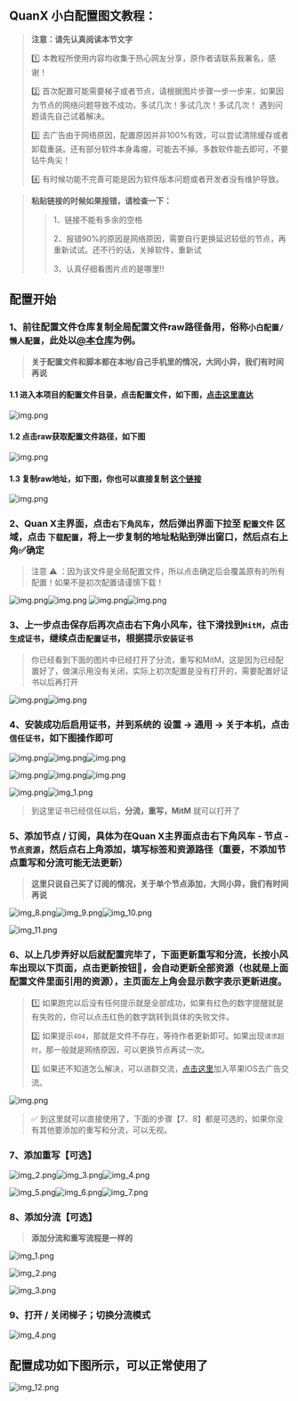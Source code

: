 ## QuanX 小白配置图文教程：

>**注意：请先认真阅读本节文字**
> 
> 1️⃣ 本教程所使用内容均收集于热心网友分享，原作者请联系我署名，感谢！
> 
> 2️⃣ 首次配置可能需要梯子或者节点，请根据图片步骤一步一步来，如果因为节点的网络问题导致不成功，多试几次！多试几次！多试几次！ 遇到问题请先自己试着解决。
> 
> 3️⃣ 去广告由于网络原因，配置原因并非100%有效，可以尝试清除缓存或者卸载重装。还有部分软件本身毒瘤，可能去不掉。多数软件能去即可，不要钻牛角尖！
> 
> 4️⃣ 有时候功能不完善可能是因为软件版本问题或者开发者没有维护导致。

>**粘贴链接的时候如果报错，请检查一下：**
>>1、链接不能有多余的空格
>>
>>2、报错90%的原因是网络原因，需要自行更换延迟较低的节点，再重新试试。还不行的话，关掉软件，重新试
>>
>>3、认真仔细看图片点的是哪里‼️

## 配置开始
### 1、前往配置文件仓库复制全局配置文件raw路径备用，俗称`小白配置/懒人配置`，此处以[@本仓库](https://github.com/fmz200/wool_scripts/tree/main/QuantumultX)为例。
> **关于配置文件和脚本都在本地/自己手机里的情况，大同小异，我们有时间再说**

#### 1.1 进入本项目的配置文件目录，点击配置文件，如下图，[点击这里直达](https://github.com/fmz200/wool_scripts/tree/main/QuantumultX/config)
![img.png](../pic/quanX/how-to-use-00.png)

#### 1.2 点击raw获取配置文件路径，如下图
![img.png](../pic/quanX/how-to-use-00-01.png)

#### 1.3 复制raw地址，如下图，你也可以直接复制 [这个链接](https://raw.githubusercontent.com/fmz200/wool_scripts/main/QuantumultX/config/QuanX.conf)
![img.png](../pic/quanX/how-to-use-00-02.png)

### 2、Quan X主界面，点击`右下角风车`，然后弹出界面下拉至 `配置文件` 区域，点击 `下载配置`，将上一步复制的地址粘贴到弹出窗口，然后点右上角✅确定
> 注意 ⚠️ ：因为该文件是全局配置文件，所以点击确定后会覆盖原有的所有配置！如果不是初次配置请谨慎下载！

![img.png](../pic/quanX/how-to-use-01.png)![img.png](../pic/quanX/how-to-use-02.png)
![img.png](../pic/quanX/how-to-use-03.png)![img.png](../pic/quanX/how-to-use-04.png)

### 3、上一步点击保存后再次点击右下角小风车，往下滑找到`MitM`，点击`生成证书`，继续点击`配置证书`，根据提示`安装证书`
> 你已经看到下面的图片中已经打开了分流，重写和MitM，这是因为已经配置好了，做演示用没有关闭，实际上初次配置是没有打开的，需要配置好证书以后再打开

![img.png](../pic/quanX/how-to-use-05.png)![img.png](../pic/quanX/how-to-use-06.png)

### 4、安装成功后启用证书，并到系统的 **设置 -> 通用 -> 关于本机**，点击`信任证书`，如下图操作即可

![img.png](../pic/quanX/how-to-use-07.png)![img.png](../pic/quanX/how-to-use-08.png)![img.png](../pic/quanX/how-to-use-09.png)

![img.png](../pic/quanX/how-to-use-10.png)![img.png](../pic/quanX/how-to-use-11.png)![img.png](../pic/quanX/how-to-use-12.png)

![img.png](../pic/quanX/img.png)![img_1.png](../pic/quanX/img_1.png)

> 到这里证书已经信任以后，**分流，重写，MitM** 就可以打开了

### 5、添加节点 / 订阅，具体为在Quan X主界面点击右下角风车 - 节点 - `节点资源`，然后点右上角添加，填写标签和资源路径（重要，不添加节点重写和分流可能无法更新）

> **这里只说自己买了订阅的情况，关于单个节点添加，大同小异，我们有时间再说**

![img_8.png](../pic/quanX/img_8.png)![img_9.png](../pic/quanX/img_9.png)![img_10.png](../pic/quanX/img_10.png)

![img_11.png](../pic/quanX/img_11.png)

### 6、以上几步弄好以后就配置完毕了，下面更新重写和分流，长按小风车出现以下页面，点击更新按钮🔄，会自动更新全部资源（也就是上面配置文件里面引用的资源），主页面左上角会显示数字表示更新进度。
> 1️⃣ 如果跑完以后没有任何提示就是全部成功，如果有红色的数字提醒就是有失败的，你可以点击红色的数字跳转到具体的失败文件。
> 
> 2️⃣ 如果提示`404`，那就是文件不存在，等待作者更新即可。如果出现`请求超时`，那一般就是网络原因，可以更换节点再试一次。
> 
> 3️⃣ 如果还不知道怎么解决，可以进群交流，[点击这里](https://t.me/lanjieguanggao)加入苹果IOS去广告交流。

![img.png](../pic/quanX/how-to-use-21.png)

> ✅ 到这里就可以直接使用了，下面的步骤【7、8】都是可选的，如果你没有其他要添加的重写和分流，可以无视。

### 7、添加重写【可选】

![img_2.png](../pic/quanX/img_2.png)![img_3.png](../pic/quanX/img_3.png)![img_4.png](../pic/quanX/img_4.png)

![img_5.png](../pic/quanX/img_5.png)![img_6.png](../pic/quanX/img_6.png)![img_7.png](../pic/quanX/img_7.png)

### 8、添加分流【可选】

>**添加分流和重写流程是一样的**
> 
![img_1.png](../pic/quanX/how-to-use-16.png)

![img_2.png](../pic/quanX/how-to-use-17.png)

![img_3.png](../pic/quanX/how-to-use-18.png)

### 9、打开 / 关闭梯子；切换分流模式

![img_4.png](../pic/quanX/how-to-use-19.png)

## 配置成功如下图所示，可以正常使用了

![img_12.png](../pic/quanX/img_12.png)
